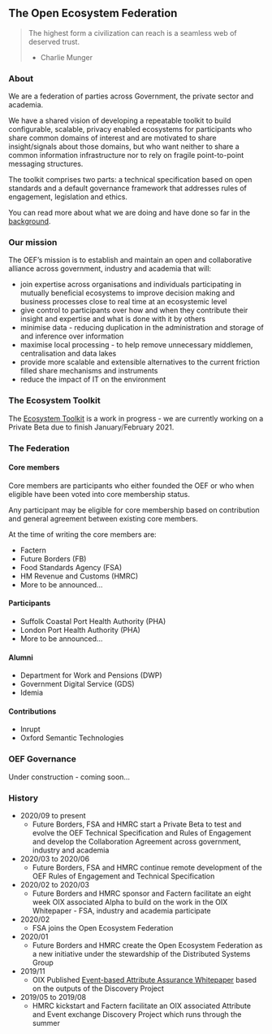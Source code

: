 ## The Open Ecosystem Federation

>The highest form a civilization can reach is a seamless web of deserved trust.
> - Charlie Munger

### About

We are a federation of parties across Government, the private sector and academia.

We have a shared vision of developing a repeatable toolkit to build configurable, scalable, privacy enabled ecosystems for participants who share common domains of interest and are motivated to share insight/signals about those domains, but who want neither to share a common information infrastructure nor to rely on fragile point-to-point messaging structures.

The toolkit comprises two parts: a technical specification based on open standards and a default governance framework that addresses rules of engagement, legislation and ethics.

You can read more about what we are doing and have done so far in the [background](background.md).

### Our mission

The OEF’s mission is to establish and maintain an open and collaborative alliance across government, industry and academia that will:

* join expertise across organisations and individuals participating in mutually beneficial ecosystems to improve decision making and business processes close to real time at an ecosystemic level
* give control to participants over how and when they contribute their insight and expertise and what is done with it by others
* minimise data - reducing duplication in the administration and storage of and inference over information
* maximise local processing - to help remove unnecessary middlemen, centralisation and data lakes
* provide more scalable and extensible alternatives to the current friction filled share mechanisms and instruments
* reduce the impact of IT on the environment

### The Ecosystem Toolkit

The [Ecosystem Toolkit](ecosystem-toolkit) is a work in progress - we are currently working on a Private Beta due to finish January/February 2021.

### The Federation

#### Core members

Core members are participants who either founded the OEF or who when eligible have been voted into core membership status.

Any participant may be eligible for core membership based on contribution and general agreement between existing core members.

At the time of writing the core members are:

* Factern
* Future Borders (FB)
* Food Standards Agency (FSA)
* HM Revenue and Customs (HMRC)
* More to be announced...

#### Participants

* Suffolk Coastal Port Health Authority (PHA)
* London Port Health Authority (PHA)
* More to be announced...

#### Alumni

* Department for Work and Pensions (DWP)
* Government Digital Service (GDS)
* Idemia

#### Contributions

* Inrupt
* Oxford Semantic Technologies

### OEF Governance

Under construction - coming soon...

### History

* 2020/09 to present
  * Future Borders, FSA and HMRC start a Private Beta to test and evolve the OEF Technical Specification and Rules of Engagement and develop the Collaboration Agreement across government, industry and academia
* 2020/03 to 2020/06
  * Future Borders, FSA and HMRC continue remote development of the OEF Rules of Engagement and Technical Specification
* 2020/02 to 2020/03
  * Future Borders and HMRC sponsor and Factern facilitate an eight week OIX associated Alpha to build on the work in the OIX Whitepaper - FSA, industry and  academia participate
* 2020/02
  * FSA joins the Open Ecosystem Federation
* 2020/01
  * Future Borders and HMRC create the Open Ecosystem Federation as a new initiative under the stewardship of the Distributed Systems Group
* 2019/11
  * OIX Published [Event-based Attribute Assurance Whitepaper](https://openidentityexchange.org/wp-content/uploads/2019/11/191101-Building-a-Trusted-Environment-Whitepaper-FINAL.pdf) based on the outputs of the Discovery Project
* 2019/05 to 2019/08
  * HMRC kickstart and Factern facilitate an OIX associated Attribute and Event exchange Discovery Project which runs through the summer
